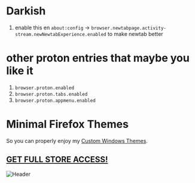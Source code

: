 # Darkish 
1. enable this en `about:config` -> `browser.newtabpage.activity-stream.newNewtabExperience.enabled` to make newtab better

# other proton entries that maybe you like it 
1. `browser.proton.enabled`
2. `browser.proton.tabs.enabled`
3. `browser.proton.appmenu.enabled`

# Minimal Firefox Themes
So you can properly enjoy my [Custom Windows Themes](https://gumroad.com/dpcdpc11).

## [GET FULL STORE ACCESS!](https://gumroad.com/l/ulmHF)
![Header](full_store_access_preview.png "Full Store Access")



